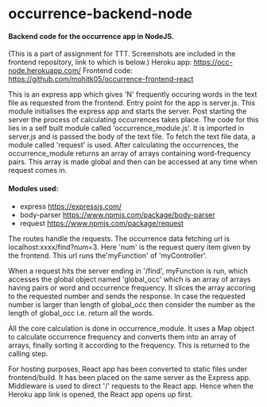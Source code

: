 # occurrence-backend-node

#### Backend code for the occurrence app in NodeJS.
(This is a part of assignment for TTT. Screenshots are included in the frontend repository, link to which is below.)
Heroku app: https://occ-node.herokuapp.com/
Frontend code: https://github.com/mohitk05/occurrence-frontend-react

This is an express app which gives 'N' frequently occuring words in the text file as requested from the frontend.
Entry point for the app is server.js. This module initialises the express app and starts the server. Post starting the server the process of calculating occurrences takes place. The code for this lies in a self built module called 'occurrence\_module.js'. It is imported in server.js and is passed the body of the text file. To fetch the text file data, a module called 'request' is used. After calculating the occurrences, the occurrence_module returns an array of arrays containing word-frequency pairs. This array is made global and then can be accessed at any time when request comes in.

#### Modules used:
* express https://expressjs.com/
* body-parser https://www.npmjs.com/package/body-parser
* request https://www.npmjs.com/package/request

The routes handle the requests. The occurrence data fetching url is localhost:xxxx/find?num=3. Here 'num' is the request query item given by the frontend. This url runs the'myFunction' of 'myController'.

When a request hits the server ending in '/find', myFunction is run, which accesses the global object named 'global_occ' which is an array of arrays having pairs or word and occurrence frequency. It slices the array accoring to the requested number and sends the response. In case the requested number is larger than length of global\_occ then consider the number as the length of global\_occ i.e. return all the words.

All the core calculation is done in occurrence_module. It uses a Map object to calculate occurrence frequency and converts them into an array of arrays, finally sorting it according to the frequency. This is returned to the calling step.

For hosting purposes, React app has been converted to static files under frontend/build. It has been placed on the same server as the Express app. Middleware is used to direct '/' requests to the React app. Hence when the Heroku app link is opened, the React app opens up first.